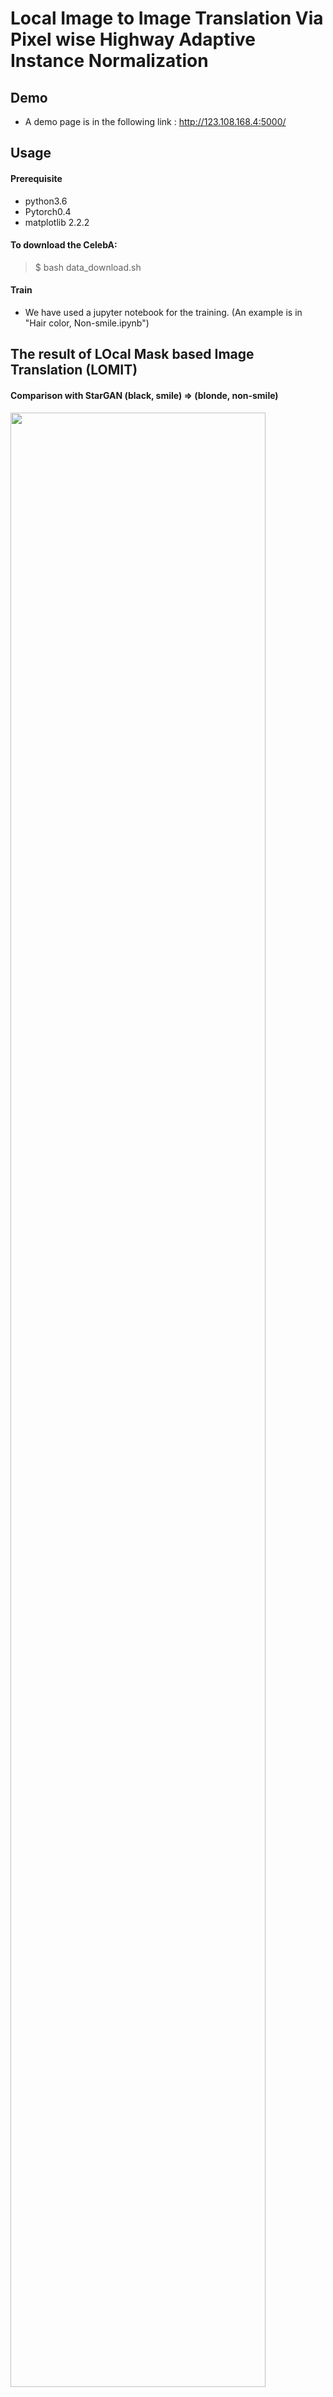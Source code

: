# Local Image to Image Translation Via Pixel wise Highway Adaptive Instance Normalization

## Demo
* A demo page is in the following link : http://123.108.168.4:5000/

## Usage

#### Prerequisite
* python3.6  
* Pytorch0.4
* matplotlib 2.2.2

#### To download the CelebA:
>$ bash data_download.sh

#### Train
* We have used a jupyter notebook for the training. (An example is in "Hair color, Non-smile.ipynb")


## The result of LOcal Mask based Image Translation (LOMIT)

#### Comparison with StarGAN (black, smile) => (blonde, non-smile)
<img src="https://user-images.githubusercontent.com/45184715/48979753-a2e5d500-f102-11e8-9ef2-d9395ca05a7d.png" width="90%"></img>

From the top, each row denotes input image, an exemplar and a corresponding output.

#### Other results (Facial Hair and Gender translation)

First row of each macro row denotes an input image and the second row indicates an exemplar. The third row is a corresponding output.

<img src="https://user-images.githubusercontent.com/45184715/48979761-aed19700-f102-11e8-8eae-4bba2d08e28d.png" width="90%"></img>

------------------------------------------------------------------------------------------------------------------------------------------

<img src="https://user-images.githubusercontent.com/45184715/48979765-b6913b80-f102-11e8-8af2-f561f94ae0e8.png" width="90%"></img>

------------------------------------------------------------------------------------------------------------------------------------------

<img src="https://user-images.githubusercontent.com/45184715/48979770-bf820d00-f102-11e8-8f13-cc9f6e815c92.png" width="90%"></img>
